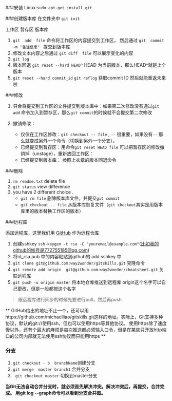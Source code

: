 ###安装
Linux:`sudo apt-get install git`

###创建版本库
在文件夹中  `git init`

工作区  暂存区   版本库
1. `git  add  file`  命令将工作区的内容提交到工作区，
然后通过 `git  commit -m "备注信息" ` 提交到版本库 
2. 修改文本内容之后通过 `git diff  file`  可以展示变化的内容
3. `git log`
4. 版本回退  `git reset --hard HEAD^`    HEAD 为当前版本，那么HEAD^就是上个版本
5. `git reset --hard commit_id`     `git reflog`  获取commit ID 然后就能重返未来啦


###修改

1. 只会将提交到工作区的文件提交到版本库中：如果第二次修改没有通过`git add` 命令加入到暂存区，那么`git commit`的时候就不会提交第二次修改
2. 撤销修改：

    - 仅仅在工作区修改：`git checkout -- file`  , `--`  很重要，如果没有`--` 那么就变成另外一个命令（切换到另外一个分支）。
    - 已经提交到暂存区：用命令`git reset HEAD file` 可以把暂存区的修改撤销掉（unstage），重新放回工作区：
    - 已经提交到版本库： 参照上衣章的版本回退命令


###删除
1. `rm readme.txt`  delete file
2. `git status`   view difference
3.  you have 2 different choice . 
    - `git rm file` 删除版本库文件，并提交`git commit`
    - `git checkout -- file` 从版本库恢复文件（`git checkout`其实是用版本库里的版本替换工作区的版本）



###远程库

添加远程库，这里我们用 [GitHub](www.github.com) 作为远程仓库

1. 创建sshkey  `ssh-keygen -t rsa -C "youremail@example.com"`(比如我的github的帐号是772755185@qq.com)
2. 将id_rsa.pub 中的内容粘贴到github的 add sshkey 中
3. `git clone git@github.com:way2wonder/gitskills.git`   克隆命令
4. `git remote add origin  git@github.com:way2wonder/cheatsheet.git`  关联远程库
5. `git push -u origin master`  将本地仓库推送到远程库  origin这个名字可以自己更改，但是一般都按这个名字

> 跟远程库进行同步的时候先要进行pull，然后再push



** GitHub给出的地址不止一个，还可以用https://github.com/michaelliao/gitskills.git这样的地址。实际上，Git支持多种协议，默认的git://使用ssh，但也可以使用https等其他协议。
使用https除了速度慢以外，还有个最大的麻烦是每次推送都必须输入口令，但是在某些只开放http端口的公司内部就无法使用ssh协议而只能用https **





### 分支

1. `git checkout - b  branchName`创建分支
2. `git merge  master branch1`   合并分支
3. ` git checkout master`   切换到master分支

**当Git无法自动合并分支时，就必须首先解决冲突。解决冲突后，再提交，合并完成。
用git log --graph命令可以看到分支合并图。**


